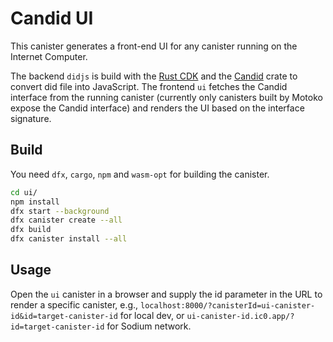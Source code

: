 # Candid UI

This canister generates a front-end UI for any canister running on the Internet Computer. 

The backend `didjs` is build with the [Rust CDK](https://github.com/dfinity/cdk-rs) and the [Candid](rust/) crate to convert did file into JavaScript.
The frontend `ui` fetches the Candid interface from the running canister (currently only canisters built by Motoko expose the Candid interface) and renders the UI based on the interface signature.

## Build

You need `dfx`, `cargo`, `npm` and `wasm-opt` for building the canister.

```bash
cd ui/
npm install
dfx start --background
dfx canister create --all
dfx build
dfx canister install --all
```

## Usage

Open the `ui` canister in a browser and supply the id parameter in the URL to render a specific canister,
e.g., `localhost:8000/?canisterId=ui-canister-id&id=target-canister-id` for local dev, 
or `ui-canister-id.ic0.app/?id=target-canister-id` for Sodium network.
